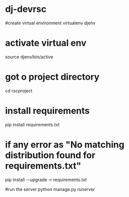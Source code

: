 # dj-devrsc
#create virtual environment
virtualenv djenv

# activate virtual env

source djenv/bin/active

# got o project directory
cd rscproject

# install requirements
pip install requirements.txt

# if any error as "No matching distribution found for requirements.txt"

pip install --upgrade -r requirements.txt

#run the server
python manage.py runerver
